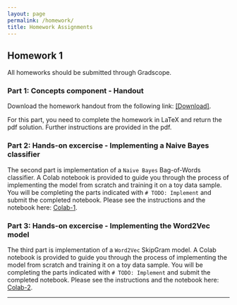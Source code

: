 ```yaml
---
layout: page
permalink: /homework/
title: Homework Assignments
---
```


## Homework 1

All homeworks should be submitted through Gradscope.

### Part 1: Concepts component - Handout

Download the homework handout from the following link: [[Download]](https://yaleedu-my.sharepoint.com/:b:/g/personal/arman_cohan_yale_edu/EeW9MXmC-V5CqLPK40zHnUkBZTCRj01hosoZGmvkh29ZjQ?e=CPAQAp).

For this part, you need to complete the homework in LaTeX and return the pdf solution. 
Further instructions are provided in the pdf.

### Part 2: Hands-on excercise - Implementing a Naive Bayes classifier

The second part is implementation of a `Naive Bayes` Bag-of-Words classifier. 
A Colab notebook is provided to guide you through the process of implementing the model from scratch and training it on a toy data sample. You will be completing the parts indicated with `# TODO: Implement` and submit the completed notebook.
Please see the instructions and the notebook here: [Colab-1](https://colab.research.google.com/drive/10Y8OqtRn4c5wmNX2N2yMuIk8cbaoKI7b?usp=sharing).

### Part 3: Hands-on excercise - Implementing the Word2Vec model

The third part is implementation of a `Word2Vec` SkipGram model. 
A Colab notebook is provided to guide you through the process of implementing the model from scratch and training it on a toy data sample. 
You will be completing the parts indicated with `# TODO: Implement` and submit the completed notebook.
Please see the instructions and the notebook here: [Colab-2](https://colab.research.google.com/drive/11PSsPWg-xCeQagxubkyFEdllPuXh3Jm6?usp=sharing).


---
<!-- - [Homework 1](https://piazza.com/cmu/fall2019/10703/resources): Due by Friday, 20<sup>th</sup> September 2019. -->
